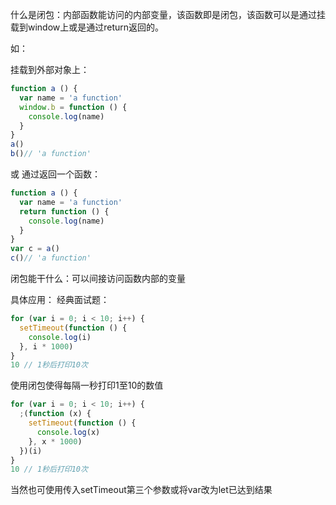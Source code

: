 什么是闭包：内部函数能访问的内部变量，该函数即是闭包，该函数可以是通过挂载到window上或是通过return返回的。

如：

挂载到外部对象上：
```js
function a () {
  var name = 'a function'
  window.b = function () {
    console.log(name)
  }
}
a()
b()// 'a function'
```
或 通过返回一个函数：
```js
function a () {
  var name = 'a function'
  return function () {
    console.log(name)
  }
}
var c = a()
c()// 'a function'
```

闭包能干什么：可以间接访问函数内部的变量

具体应用：
经典面试题：
```js
for (var i = 0; i < 10; i++) {
  setTimeout(function () {
    console.log(i)
  }, i * 1000)
}
10 // 1秒后打印10次
```

使用闭包使得每隔一秒打印1至10的数值
```js
for (var i = 0; i < 10; i++) {
  ;(function (x) {
    setTimeout(function () {
      console.log(x)
    }, x * 1000)
  })(i)
}
10 // 1秒后打印10次
```
当然也可使用传入setTimeout第三个参数或将var改为let已达到结果